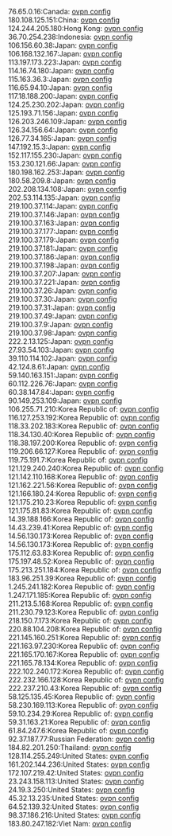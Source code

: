 76.65.0.16:Canada: [ovpn config](vpn/76_65_0_16.ovpn)  
180.108.125.151:China: [ovpn config](vpn/180_108_125_151.ovpn)  
124.244.205.180:Hong Kong: [ovpn config](vpn/124_244_205_180.ovpn)  
36.70.254.238:Indonesia: [ovpn config](vpn/36_70_254_238.ovpn)  
106.156.60.38:Japan: [ovpn config](vpn/106_156_60_38.ovpn)  
106.168.132.167:Japan: [ovpn config](vpn/106_168_132_167.ovpn)  
113.197.173.223:Japan: [ovpn config](vpn/113_197_173_223.ovpn)  
114.16.74.180:Japan: [ovpn config](vpn/114_16_74_180.ovpn)  
115.163.36.3:Japan: [ovpn config](vpn/115_163_36_3.ovpn)  
116.65.94.10:Japan: [ovpn config](vpn/116_65_94_10.ovpn)  
117.18.188.200:Japan: [ovpn config](vpn/117_18_188_200.ovpn)  
124.25.230.202:Japan: [ovpn config](vpn/124_25_230_202.ovpn)  
125.193.71.156:Japan: [ovpn config](vpn/125_193_71_156.ovpn)  
126.203.246.109:Japan: [ovpn config](vpn/126_203_246_109.ovpn)  
126.34.156.64:Japan: [ovpn config](vpn/126_34_156_64.ovpn)  
126.77.34.165:Japan: [ovpn config](vpn/126_77_34_165.ovpn)  
147.192.15.3:Japan: [ovpn config](vpn/147_192_15_3.ovpn)  
152.117.155.230:Japan: [ovpn config](vpn/152_117_155_230.ovpn)  
153.230.121.66:Japan: [ovpn config](vpn/153_230_121_66.ovpn)  
180.198.162.253:Japan: [ovpn config](vpn/180_198_162_253.ovpn)  
180.58.209.8:Japan: [ovpn config](vpn/180_58_209_8.ovpn)  
202.208.134.108:Japan: [ovpn config](vpn/202_208_134_108.ovpn)  
202.53.114.135:Japan: [ovpn config](vpn/202_53_114_135.ovpn)  
219.100.37.114:Japan: [ovpn config](vpn/219_100_37_114.ovpn)  
219.100.37.146:Japan: [ovpn config](vpn/219_100_37_146.ovpn)  
219.100.37.163:Japan: [ovpn config](vpn/219_100_37_163.ovpn)  
219.100.37.177:Japan: [ovpn config](vpn/219_100_37_177.ovpn)  
219.100.37.179:Japan: [ovpn config](vpn/219_100_37_179.ovpn)  
219.100.37.181:Japan: [ovpn config](vpn/219_100_37_181.ovpn)  
219.100.37.186:Japan: [ovpn config](vpn/219_100_37_186.ovpn)  
219.100.37.198:Japan: [ovpn config](vpn/219_100_37_198.ovpn)  
219.100.37.207:Japan: [ovpn config](vpn/219_100_37_207.ovpn)  
219.100.37.221:Japan: [ovpn config](vpn/219_100_37_221.ovpn)  
219.100.37.26:Japan: [ovpn config](vpn/219_100_37_26.ovpn)  
219.100.37.30:Japan: [ovpn config](vpn/219_100_37_30.ovpn)  
219.100.37.31:Japan: [ovpn config](vpn/219_100_37_31.ovpn)  
219.100.37.49:Japan: [ovpn config](vpn/219_100_37_49.ovpn)  
219.100.37.9:Japan: [ovpn config](vpn/219_100_37_9.ovpn)  
219.100.37.98:Japan: [ovpn config](vpn/219_100_37_98.ovpn)  
222.2.13.125:Japan: [ovpn config](vpn/222_2_13_125.ovpn)  
27.93.54.103:Japan: [ovpn config](vpn/27_93_54_103.ovpn)  
39.110.114.102:Japan: [ovpn config](vpn/39_110_114_102.ovpn)  
42.124.8.61:Japan: [ovpn config](vpn/42_124_8_61.ovpn)  
59.140.163.151:Japan: [ovpn config](vpn/59_140_163_151.ovpn)  
60.112.226.76:Japan: [ovpn config](vpn/60_112_226_76.ovpn)  
60.38.147.84:Japan: [ovpn config](vpn/60_38_147_84.ovpn)  
90.149.253.109:Japan: [ovpn config](vpn/90_149_253_109.ovpn)  
106.255.71.210:Korea Republic of: [ovpn config](vpn/106_255_71_210.ovpn)  
116.127.253.192:Korea Republic of: [ovpn config](vpn/116_127_253_192.ovpn)  
118.33.202.183:Korea Republic of: [ovpn config](vpn/118_33_202_183.ovpn)  
118.34.130.40:Korea Republic of: [ovpn config](vpn/118_34_130_40.ovpn)  
118.38.197.200:Korea Republic of: [ovpn config](vpn/118_38_197_200.ovpn)  
119.206.66.127:Korea Republic of: [ovpn config](vpn/119_206_66_127.ovpn)  
119.75.191.7:Korea Republic of: [ovpn config](vpn/119_75_191_7.ovpn)  
121.129.240.240:Korea Republic of: [ovpn config](vpn/121_129_240_240.ovpn)  
121.142.110.168:Korea Republic of: [ovpn config](vpn/121_142_110_168.ovpn)  
121.162.221.56:Korea Republic of: [ovpn config](vpn/121_162_221_56.ovpn)  
121.166.180.24:Korea Republic of: [ovpn config](vpn/121_166_180_24.ovpn)  
121.175.210.23:Korea Republic of: [ovpn config](vpn/121_175_210_23.ovpn)  
121.175.81.83:Korea Republic of: [ovpn config](vpn/121_175_81_83.ovpn)  
14.39.188.166:Korea Republic of: [ovpn config](vpn/14_39_188_166.ovpn)  
14.43.239.41:Korea Republic of: [ovpn config](vpn/14_43_239_41.ovpn)  
14.56.130.173:Korea Republic of: [ovpn config](vpn/14_56_130_173.ovpn)  
14.56.130.173:Korea Republic of: [ovpn config](vpn/14_56_130_173.ovpn)  
175.112.63.83:Korea Republic of: [ovpn config](vpn/175_112_63_83.ovpn)  
175.197.48.52:Korea Republic of: [ovpn config](vpn/175_197_48_52.ovpn)  
175.213.251.184:Korea Republic of: [ovpn config](vpn/175_213_251_184.ovpn)  
183.96.251.39:Korea Republic of: [ovpn config](vpn/183_96_251_39.ovpn)  
1.245.241.182:Korea Republic of: [ovpn config](vpn/1_245_241_182.ovpn)  
1.247.171.185:Korea Republic of: [ovpn config](vpn/1_247_171_185.ovpn)  
211.213.5.168:Korea Republic of: [ovpn config](vpn/211_213_5_168.ovpn)  
211.230.79.123:Korea Republic of: [ovpn config](vpn/211_230_79_123.ovpn)  
218.150.7.173:Korea Republic of: [ovpn config](vpn/218_150_7_173.ovpn)  
220.88.104.208:Korea Republic of: [ovpn config](vpn/220_88_104_208.ovpn)  
221.145.160.251:Korea Republic of: [ovpn config](vpn/221_145_160_251.ovpn)  
221.163.97.230:Korea Republic of: [ovpn config](vpn/221_163_97_230.ovpn)  
221.165.170.167:Korea Republic of: [ovpn config](vpn/221_165_170_167.ovpn)  
221.165.78.134:Korea Republic of: [ovpn config](vpn/221_165_78_134.ovpn)  
222.102.240.172:Korea Republic of: [ovpn config](vpn/222_102_240_172.ovpn)  
222.232.166.128:Korea Republic of: [ovpn config](vpn/222_232_166_128.ovpn)  
222.237.210.43:Korea Republic of: [ovpn config](vpn/222_237_210_43.ovpn)  
58.125.135.45:Korea Republic of: [ovpn config](vpn/58_125_135_45.ovpn)  
58.230.169.113:Korea Republic of: [ovpn config](vpn/58_230_169_113.ovpn)  
59.10.234.29:Korea Republic of: [ovpn config](vpn/59_10_234_29.ovpn)  
59.31.163.21:Korea Republic of: [ovpn config](vpn/59_31_163_21.ovpn)  
61.84.247.6:Korea Republic of: [ovpn config](vpn/61_84_247_6.ovpn)  
92.37.187.77:Russian Federation: [ovpn config](vpn/92_37_187_77.ovpn)  
184.82.201.250:Thailand: [ovpn config](vpn/184_82_201_250.ovpn)  
128.114.255.249:United States: [ovpn config](vpn/128_114_255_249.ovpn)  
161.202.144.236:United States: [ovpn config](vpn/161_202_144_236.ovpn)  
172.107.219.42:United States: [ovpn config](vpn/172_107_219_42.ovpn)  
23.243.158.113:United States: [ovpn config](vpn/23_243_158_113.ovpn)  
24.19.3.250:United States: [ovpn config](vpn/24_19_3_250.ovpn)  
45.32.13.235:United States: [ovpn config](vpn/45_32_13_235.ovpn)  
64.52.139.32:United States: [ovpn config](vpn/64_52_139_32.ovpn)  
98.37.186.216:United States: [ovpn config](vpn/98_37_186_216.ovpn)  
183.80.247.182:Viet Nam: [ovpn config](vpn/183_80_247_182.ovpn)  
